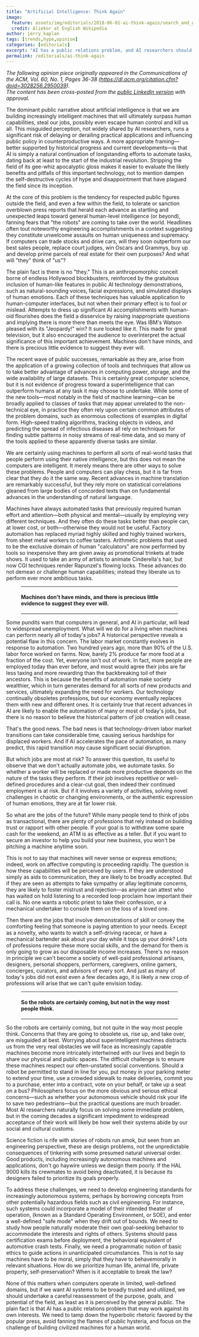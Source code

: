 ```yaml
---
title: "Artificial Intelligence: Think Again"
image:
  feature: assets/img/editorials/2018-06-01-ai-think-again/search_and_grasp.png
  credit: Aliekor at English Wikipedia
author: jerry_kaplan
tags: [trends,hype,opinion]
categories: [editorials]
excerpt: "AI has a public relations problem, and AI researchers should do something about it"
permalink: /editorials/ai-think-again
---
```

_The following opinion piece originally appeared in the Communications of the ACM, Vol. 60, No. 1, Pages 36-38 (https://dl.acm.org/citation.cfm?doid=3028256.2950039)._<br>
_The content has been cross-posted from the [public LinkedIn version](https://www.linkedin.com/pulse/artificial-intelligence-think-again-jerry-kaplan/) with approval._

The dominant public narrative about artificial intelligence is that we are building increasingly intelligent machines that will ultimately surpass human capabilities, steal our jobs, possibly even escape human control and kill us all. This misguided perception, not widely shared by AI researchers, runs a significant risk of delaying or derailing practical applications and influencing public policy in counterproductive ways. A more appropriate framing—better supported by historical progress and current developments—is that AI is simply a natural continuation of longstanding efforts to automate tasks, dating back at least to the start of the industrial revolution. Stripping the field of its gee-whiz apocalyptic gloss makes it easier to evaluate the likely benefits and pitfalls of this important technology, not to mention dampen the self-destructive cycles of hype and disappointment that have plagued the field since its inception.

At the core of this problem is the tendency for respected public figures outside the field, and even a few within the field, to tolerate or sanction overblown press reports that herald each advance as startling and unexpected leaps toward general human-level intelligence (or beyond), fanning fears that "the robots" are coming to take over the world. Headlines often tout noteworthy engineering accomplishments in a context suggesting they constitute unwelcome assaults on human uniqueness and supremacy. If computers can trade stocks and drive cars, will they soon outperform our best sales people, replace court judges, win Oscars and Grammys, buy up and develop prime parcels of real estate for their own purposes? And what will "they" think of "us"?

The plain fact is there is no "they." This is an anthropomorphic conceit borne of endless Hollywood blockbusters, reinforced by the gratuitous inclusion of human-like features in public AI technology demonstrations, such as natural-sounding voices, facial expressions, and simulated displays of human emotions. Each of these techniques has valuable application to human-computer interfaces, but not when their primary effect is to fool or mislead. Attempts to dress up significant AI accomplishments with human-oid flourishes does the field a disservice by raising inappropriate questions and implying there is more there than meets the eye. Was IBM's Watson pleased with its "Jeopardy!" win? It sure looked like it. This made for great television, but it also encouraged the audience to overinterpret the actual significance of this important achievement. Machines don't have minds, and there is precious little evidence to suggest they ever will.

The recent wave of public successes, remarkable as they are, arise from the application of a growing collection of tools and techniques that allow us to take better advantage of advances in computing power, storage, and the wide availability of large datasets. This is certainly great computer science, but it is not evidence of progress toward a superintelligence that can outperform humans at any task it may choose to undertake. While some of the new tools—most notably in the field of machine learning—can be broadly applied to classes of tasks that may appear unrelated to the non-technical eye, in practice they often rely upon certain common attributes of the problem domains, such as enormous collections of examples in digital form. High-speed trading algorithms, tracking objects in videos, and predicting the spread of infectious diseases all rely on techniques for finding subtle patterns in noisy streams of real-time data, and so many of the tools applied to these apparently diverse tasks are similar.

We are certainly using machines to perform all sorts of real-world tasks that people perform using their native intelligence, but this does not mean the computers are intelligent. It merely means there are other ways to solve these problems. People and computers can play chess, but it is far from clear that they do it the same way. Recent advances in machine translation are remarkably successful, but they rely more on statistical correlations gleaned from large bodies of concorded texts than on fundamental advances in the understanding of natural language.

Machines have always automated tasks that previously required human effort and attention—both physical and mental—usually by employing very different techniques. And they often do these tasks better than people can, at lower cost, or both—otherwise they would not be useful. Factory automation has replaced myriad highly skilled and highly trained workers, from sheet metal workers to coffee tasters. Arithmetic problems that used to be the exclusive domain of human "calculators" are now performed by tools so inexpensive they are given away as promotional trinkets at trade shows. It used to take an army of artists to animate Cinderella's hair, but now CGI techniques render Rapunzel's flowing locks. These advances do not demean or challenge human capabilities; instead they liberate us to perform ever more ambitious tasks.

<figure> 
<hr>
<h4>Machines don't have minds, and there is precious little evidence to suggest they ever will. </h4>
<hr>
</figure>


Some pundits warn that computers in general, and AI in particular, will lead to widespread unemployment. What will we do for a living when machines can perform nearly all of today's jobs? A historical perspective reveals a potential flaw in this concern. The labor market constantly evolves in response to automation. Two hundred years ago, more than 90% of the U.S. labor force worked on farms. Now, barely 2% produce far more food at a fraction of the cost. Yet, everyone isn't out of work. In fact, more people are employed today than ever before, and most would agree their jobs are far less taxing and more rewarding than the backbreaking toil of their ancestors. This is because the benefits of automation make society wealthier, which in turn generates demand for all sorts of new products and services, ultimately expanding the need for workers. Our technology continually obsoletes professions, but our economy eventually replaces them with new and different ones. It is certainly true that recent advances in AI are likely to enable the automation of many or most of today's jobs, but there is no reason to believe the historical pattern of job creation will cease.

That's the good news. The bad news is that technology-driven labor market transitions can take considerable time, causing serious hardships for displaced workers. And if AI accelerates the pace of automation, as many predict, this rapid transition may cause significant social disruption.

But which jobs are most at risk? To answer this question, its useful to observe that we don't actually automate jobs, we automate tasks. So whether a worker will be replaced or made more productive depends on the nature of the tasks they perform. If their job involves repetitive or well-defined procedures and a clear-cut goal, then indeed their continued employment is at risk. But if it involves a variety of activities, solving novel challenges in chaotic or changing environments, or the authentic expression of human emotions, they are at far lower risk.

So what are the jobs of the future? While many people tend to think of jobs as transactional, there are plenty of professions that rely instead on building trust or rapport with other people. If your goal is to withdraw some spare cash for the weekend, an ATM is as effective as a teller. But if you want to secure an investor to help you build your new business, you won't be pitching a machine anytime soon.

This is not to say that machines will never sense or express emotions; indeed, work on affective computing is proceeding rapidly. The question is how these capabilities will be perceived by users. If they are understood simply as aids to communication, they are likely to be broadly accepted. But if they are seen as attempts to fake sympathy or allay legitimate concerns, they are likely to foster mistrust and rejection—as anyone can attest who has waited on hold listening to a recorded loop proclaim how important their call is. No one wants a robotic priest to take their confession, or a mechanical undertaker to console them on the loss of a loved one.

Then there are the jobs that involve demonstrations of skill or convey the comforting feeling that someone is paying attention to your needs. Except as a novelty, who wants to watch a self-driving racecar, or have a mechanical bartender ask about your day while it tops up your drink? Lots of professions require these more social skills, and the demand for them is only going to grow as our disposable income increases. There's no reason in principle we can't become a society of well-paid professional artisans, designers, personal shoppers, performers, caregivers, online gamers, concierges, curators, and advisors of every sort. And just as many of today's jobs did not exist even a few decades ago, it is likely a new crop of professions will arise that we can't quite envision today.

<figure> 
<hr>
<h4>So the robots are certainly coming, but not in the way most people think.</h4>
<hr>
</figure>

So the robots are certainly coming, but not quite in the way most people think. Concerns that they are going to obsolete us, rise up, and take over, are misguided at best. Worrying about superintelligent machines distracts us from the very real obstacles we will face as increasingly capable machines become more intricately intertwined with our lives and begin to share our physical and public spaces. The difficult challenge is to ensure these machines respect our often-unstated social conventions. Should a robot be permitted to stand in line for you, put money in your parking meter to extend your time, use a crowded sidewalk to make deliveries, commit you to a purchase, enter into a contract, vote on your behalf, or take up a seat on a bus? Philosophers focus on the more obvious and serious ethical concerns—such as whether your autonomous vehicle should risk your life to save two pedestrians—but the practical questions are much broader. Most AI researchers naturally focus on solving some immediate problem, but in the coming decades a significant impediment to widespread acceptance of their work will likely be how well their systems abide by our social and cultural customs.

Science fiction is rife with stories of robots run amok, but seen from an engineering perspective, these are design problems, not the unpredictable consequences of tinkering with some presumed natural universal order. Good products, including increasingly autonomous machines and applications, don't go haywire unless we design them poorly. If the HAL 9000 kills its crewmates to avoid being deactivated, it is because its designers failed to prioritize its goals properly.

To address these challenges, we need to develop engineering standards for increasingly autonomous systems, perhaps by borrowing concepts from other potentially hazardous fields such as civil engineering. For instance, such systems could incorporate a model of their intended theater of operation, (known as a Standard Operating Environment, or SOE), and enter a well-defined "safe mode" when they drift out of bounds. We need to study how people naturally moderate their own goal-seeking behavior to accommodate the interests and rights of others. Systems should pass certification exams before deployment, the behavioral equivalent of automotive crash tests. Finally, we need a programmatic notion of basic ethics to guide actions in unanticipated circumstances. This is not to say machines have to be moral, simply that they have to behavemorally in relevant situations. How do we prioritize human life, animal life, private property, self-preservation? When is it acceptable to break the law?

None of this matters when computers operate in limited, well-defined domains, but if we want AI systems to be broadly trusted and utilized, we should undertake a careful reassessment of the purpose, goals, and potential of the field, as least as it is perceived by the general public. The plain fact is that AI has a public relations problem that may work against its own interests. We need to tamp down the hyperbolic rhetoric favored by the popular press, avoid fanning the flames of public hysteria, and focus on the challenge of building civilized machines for a human world.
